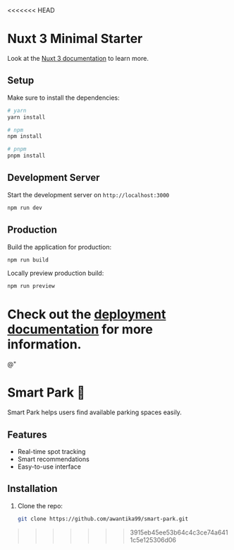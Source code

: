 <<<<<<< HEAD
# Nuxt 3 Minimal Starter

Look at the [Nuxt 3 documentation](https://nuxt.com/docs/getting-started/introduction) to learn more.

## Setup

Make sure to install the dependencies:

```bash
# yarn
yarn install

# npm
npm install

# pnpm
pnpm install
```

## Development Server

Start the development server on `http://localhost:3000`

```bash
npm run dev
```

## Production

Build the application for production:

```bash
npm run build
```

Locally preview production build:

```bash
npm run preview
```

Check out the [deployment documentation](https://nuxt.com/docs/getting-started/deployment) for more information.
=======
@"
# Smart Park 🚗

Smart Park helps users find available parking spaces easily.

## Features
- Real-time spot tracking
- Smart recommendations
- Easy-to-use interface

## Installation
1. Clone the repo:
   ```bash
   git clone https://github.com/awantika99/smart-park.git
>>>>>>> 3915eb45ee53b64c4c3ce74a6411c5e125306d06
